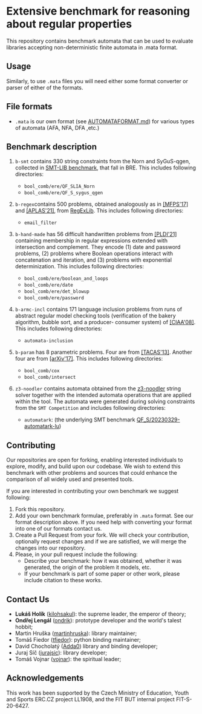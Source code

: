 # Extensive benchmark for reasoning about regular properties

This repository contains benchmark automata that can be used to evaluate
libraries accepting non-deterministic finite automata in .mata format.


## Usage


Similarly, to use `.mata` files you will need either some format converter or parser of
either of the formats.

## File formats

  * `.mata` is our own format (see [AUTOMATAFORMAT.md](https://github.com/VeriFIT/mata/blob/devel/AUTOMATAFORMAT.md))
  for various types of automata (AFA, NFA, DFA ,etc.) 

## Benchmark description


 1. `b-smt` contains 330 string constraints from the Norn and SyGuS-qgen, collected in
    <a href="http://smtlib.cs.uiowa.edu/">SMT-LIB benchmark</a>, that fall in BRE.
    This includes following directories:
     * `bool_comb/ere/QF_SLIA_Norn`
     * `bool_comb/ere/QF_S_sygus_qgen`

 2. `b-regex`contains 500 problems, obtained analogously as in
    <a href="https://www.cs.princeton.edu/~zkincaid/pub/mfps17.pdf">[MFPS'17]</a>  and
    <a href="https://dl.acm.org/doi/10.1007/978-3-030-89051-3_14">[APLAS'21]</a>,
    from <a href="https://regexlib.com/">RegExLib</a>.
    This includes following directories:
    * `email_filter`

 3. `b-hand-made` has 56 difficult handwritten problems from
    <a href="https://web.cs.ucdavis.edu/~cdstanford/doc/2021/PLDI21.pdf">[PLDI'21]</a>
    containing membership
    in regular expressions extended with intersection and complement. They encode (1)
    date and password problems, (2) problems where Boolean operations interact with
    concatenation and iteration, and (3) problems with exponential determinization.
    This includes following directories:
      * `bool_comb/ere/boolean_and_loops`
      * `bool_comb/ere/date`
      * `bool_comb/ere/det_blowup`
      * `bool_comb/ere/password`

 4. `b-armc-incl` contains 171 language inclusion problems from runs of abstract regular
    model checking tools (verification of the bakery algorithm, bubble sort, and a producer-
    consumer system) of <a href="http://www.lsv.fr/Publis/PAPERS/PDF/bhhtv-ciaa08.pdf">[CIAA'08]</a>.
    This includes following directories:
    * `automata-inclusion`

 5. `b-param` has 8 parametric problems. Four are from
<a href="https://jorgenavas.github.io/papers/regex-tacas13.pdf">[TACAS'13]</a>.
Another four are from <a href="https://arxiv.org/abs/1708.09073">[arXiv'17]</a>.
    This includes following directories:
      * `bool_comb/cox`
      * `bool_comb/intersect`

 6. `z3-noodler` contains automata obtained from the <a href="https://github.com/VeriFIT/z3-noodler">z3-noodler</a> string solver together with the intended automata operations that are applied within the tool. 
   The automata were generated during solving constraints from the `SMT Competition` and includes following directories: 
      * `automatark`: (the underlying SMT benchmark <a href="https://clc-gitlab.cs.uiowa.edu:2443/SMT-LIB-benchmarks/QF_S/-/tree/master/20230329-automatark-lu">QF_S/20230329-automatark-lu</a>)



## Contributing

Our repositories are open for forking, enabling interested individuals to explore,
modify, and build upon our codebase. We wish to extend this benchmark with other 
problems and sources that could enhance the comparison of all widely used and presented tools.

If you are interested in contributing your own benchmark
we suggest following:

1. Fork this repository.
2. Add your own benchmark formulae, preferably in `.mata` format. See our format 
   description above. If you need help with converting your format into one of our formats
   contact us.
3. Create a Pull Request from your fork. We will check your contribution, optionally request
   changes and if we are satisfied, we will merge the changes into our repository.
4. Please, in your pull request include the following:
   * Describe your benchmark: how it was obtained, whether it was generated, the origin of the 
     problem it models, etc.
   * If your benchmark is part of some paper or other work, please include citation to these works.


## Contact Us

  - **Lukáš Holík** ([kilohsakul](https://github.com/kilohsakul)): the supreme leader, the emperor of theory;
  - **Ondřej Lengál** ([ondrik](https://github.com/ondrik)): prototype developer and the world's talest hobbit;
  - Martin Hruška ([martinhruska](https://github.com/martinhruska)): library maintainer;
  - Tomáš Fiedor ([tfiedor](https://github.com/tfiedor)): python binding maintainer;
  - David Chocholatý ([Adda0](https://github.com/Adda0)) library and binding developer;
  - Juraj Síč ([jurajsic](https://github.com/jurajsic)): library developer;
  - Tomáš Vojnar ([vojnar](https://github.com/vojnar)): the spiritual leader;

## Acknowledgements

This work has been supported by the Czech Ministry of Education, Youth and Sports
ERC.CZ project LL1908, and the FIT BUT internal project FIT-S-20-6427.
